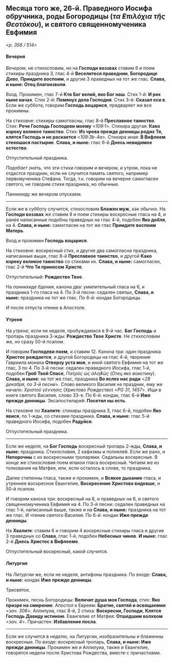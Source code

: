 
## Месяца того же, 26-й. Праведного Иосифа обручника, роды Богородицы (*τα ̓Επιλόχια τῆς Θεοτόκου*), и святого священномученика Евфимия  

<*p. 358 / 514*>

#### Вечерня

*Вечером*, не стихословим, но на **Господи воззвах** ставим 6 и поем стихиры праздника 3, глас 4-й 
**Веселитеся праведнии**, **Богородице Дево**, **Приидите воспоим**, и другие 3 праведных на тот же 
глас. **Слава, и ныне: Отец благоизволи**.     

Вход. Прокимен, глас 7-й **Кто Бог велий, яко Бог наш**.
Стих 1-й: **И рех ныне начах**. 
Стих 2-й: **Помянух дела Господня**. 
Стих 3-й: **Сказал еси в**. 
Если же суббота, говорим **Господь воцарися**, предваряет же все прокимны. 

На стиховне: стихиры самогласны, глас 8-й **Преславное таинство**. 
Стих: **Рече Господь Господеви моему** <*109:1*>. 
Стихира другая: **Како изреку великое таинство**. 
Стих: **Из чрева прежде денницы родих Тя, клятся Господь и не раскается** <*109:3b-4a*>. 
Стихира иная: **В Вифлеем стекошася пастырие**. 
**Слава, и ныне:** глас 6-й **Днесь невидимое естество**. 

Отпустительный праздника. 

*Подобает знать*, что эти стихи говорим и вечером, и утром, пока не отдастся праздник, если не 
случится память святого, например первомученика Стефана. Тогда, т.к. говорим на вечерне самогласен 
святого, не говорим стихи праздника, но обычные. 

Паннихиду же вечером опускаем. 

--- 

Если же в субботу случится, стихословим **Блажен муж**, как обычно. На **Господи воззвах** же 
ставим 8 и поем стихиры воскресные гласа на 4, и ранее написанные подобны праведных на глас 4-й, 
подобен **Яко добля**, на 4. **Слава, и ныне:** самогласен на тот же глас **Приидите воспоим Матерь**. 

Вход и прокимен **Господь воцарися**. 

На стиховне: воскресный стих, и другие два самогласна праздника, написанные выше, глас 8-й 
**Преславное таинство**, и другой **Како изреку великое таинство** со стихами их. 
**Слава, и ныне:** самогласен, глас 2-й **Что Ти принесем Христе**. 

Отпустительный: **Рождество Твое**. 

На *паннихиде бдения*, канона два: умилительный гласа на 6, и праздника 1-го гласа на 4. 
По 3-й песни: седален святых, **Слава, и ныне:** праздника на тот же глас. 
По 6-й: кондак Богородицы. 

И после отпуста чтение в Апостоле. 

#### Утреня

На *утрене*, если не неделя, пробуждаемся в 9-й час. **Бог Господь** и тропарь праздника 3-жды: 
**Рождество Твое Христе**. Не стихословим же, но сразу 50-й псалом. 

И говорим **Господеви поем**, и ставим 12. Канона три: один праздника **Христос раждается**, и 
другой Богородицы на глас 4-й, творение Гавриила монаха **Отверзу уста моя**, и иной святого Евфимия 
на тот же глас, 3 по 4. 
По 3-й песни: седален праведного Иосифа, глас 1-й, подобен **Гроб Твой Спасе**, *Πατρὸς ὡς ἀληϑῶς* 
(*Отец яко воистину*). **Слава, и ныне:** на тот же глас, праздника **Во яслех нас ради** 
<*28 декабря, по 3-й песни*>. Слово великого Василия на праздник, ему же начало: 
*Χριστοῦ γέννησις* (*Христово Рождество*) <*PG 31, 1457*>. Ищи в книге святого Василия, слово 33-е. 
По 6-й: кондак, глас 6-й **Иже прежде денницы**. 
Эксапостиларий: **Посетил ны есть**. 

На стиховне по **Хвалите**: стихиры праздника 3, глас 6-й, подобен **Яко явися**, по 1-жды, со 
стихами праздника. **Слава, и ныне:** глас 5-й праведного Иосифа, подобен **Радуйся**. 

Отпустительный праздника. 

--- 

Если же неделя, на **Бог Господь** воскресный тропарь 2-жды, **Слава, и ныне:** праздника. 
Стихословия, 2 кафизмы и полиелей. Если же рано, и **Непорочны** с их воскресными тропарями. 
Седальны воскресные. В конце же стихословия поем ипакои гласа воскресный. Читаем же из толкования 
на Матфея, или, если осталось в слове, то праздника. 

Далее степенны гласа, также и прокимен, и **Всякое дыхание** гласа, и утреннее воскресное Евангелие, 
**Воскресение Христово видевше**, и 50-й псалом. 

И говорим канона три: воскресный на 6, и праведных на 6, и святого священномученика Евфимия на 4. 
По 3-й песни: седален праведных на глас 1-й, написанный выше, также и на **Слава, и ныне:** 
праздника на тот же глас. И чтение святого Василия. 
По 6-й: кондак **Иже прежде денницы**. 

На **Хвалите**: ставим 6 и говорим 4 воскресные стихиры гласа и другие 3 праведных со **Слава**, 
глас 1-й, подобен **Небесных чинов**. **И ныне:** глас 2-й **Днесь Христос в Вифлееме**. 

Отпустительный воскресный, какой случится. 

#### Литургия

На *Литургии* же, если не неделя, антифоны праздника. 
По входе: **Слава, и ныне:** кондак **Иже прежде денницы**. 

Трисвятое. 

Прокимен, песнь Богородицы: **Величит душа моя Господа**, стих: **Яко призре на смирение**. 
Апостол к Евреям: **Братие, святяй и освящаемии** <*зач. 306*>. 
Аллилуиа, глас 8-й, 2 стиха: **Воскресни, Господи**, **Клятся Господь Давиду истиною**. 
Евангелие от Матфея: **Отшедшим волхвом** <*зач. 4*>. 
Причастен: **Избавление посла**.  

--- 

Если же случится в неделю, на Литургии, изобразительны и блаженны воскресные. 
По входе: воскресный тропарь, **Слава, и ныне: Иже прежде денницы**. 
Прокимен же и Аллилуиа, также и Евангелие, говорятся недели после Христова Рождества, 
вместе с причастнами. 

 
  
